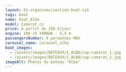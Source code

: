 ```yaml
---
layout: 01-organisms/section-boat.njk
tags: boat
name: boat_Alba
model: Camarat_cc
price: À partir de 250 €/jour
engine: 100 ch YAMAHA - 5,5 m
passengersNumber: 4 personnes MAX
carousel_name: carousel_alba
boat_images:
  - /assets/images/BATEAUX/1_ALBA/cap-camarat_1.jpg
  - /assets/images/BATEAUX/1_ALBA/cap-camarat_2.jpg
imageAlt: Photos du bateau "Alba"
---
```

